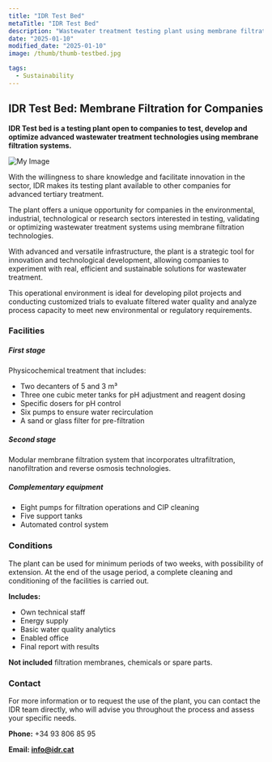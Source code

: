 ```yaml
---
title: "IDR Test Bed"
metaTitle: "IDR Test Bed"
description: "Wastewater treatment testing plant using membrane filtration systems, open to companies."
date: "2025-01-10"
modified_date: "2025-01-10"
image: /thumb/thumb-testbed.jpg

tags:
  - Sustainability
---
```


## IDR Test Bed: Membrane Filtration for Companies

<!-- #### Summary -->

**IDR Test bed is a testing plant open to companies to test, develop and optimize advanced wastewater treatment technologies using membrane filtration systems.**

![My Image](/img/img-testbed.jpg)

<!-- #### Explanation -->

With the willingness to share knowledge and facilitate innovation in the sector, IDR makes its testing plant available to other companies for advanced tertiary treatment.

The plant offers a unique opportunity for companies in the environmental, industrial, technological or research sectors interested in testing, validating or optimizing wastewater treatment systems using membrane filtration technologies.

With advanced and versatile infrastructure, the plant is a strategic tool for innovation and technological development, allowing companies to experiment with real, efficient and sustainable solutions for wastewater treatment.

This operational environment is ideal for developing pilot projects and conducting customized trials to evaluate filtered water quality and analyze process capacity to meet new environmental or regulatory requirements.

### Facilities

##### First stage

Physicochemical treatment that includes:

- Two decanters of 5 and 3 m³
- Three one cubic meter tanks for pH adjustment and reagent dosing
- Specific dosers for pH control
- Six pumps to ensure water recirculation
- A sand or glass filter for pre-filtration

##### Second stage

Modular membrane filtration system that incorporates ultrafiltration, nanofiltration and reverse osmosis technologies.

##### Complementary equipment

- Eight pumps for filtration operations and CIP cleaning
- Five support tanks
- Automated control system

### Conditions

The plant can be used for minimum periods of two weeks, with possibility of extension. At the end of the usage period, a complete cleaning and conditioning of the facilities is carried out.

**Includes:**

- Own technical staff
- Energy supply
- Basic water quality analytics
- Enabled office
- Final report with results

**Not included** filtration membranes, chemicals or spare parts.

### Contact

For more information or to request the use of the plant, you can contact the IDR team directly, who will advise you throughout the process and assess your specific needs.

**Phone:** +34 93 806 85 95

**Email: info@idr.cat** 